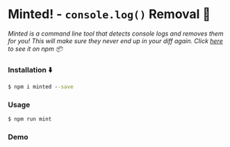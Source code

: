 # Minted! - `console.log()` Removal 🚮
*Minted is a command line tool that detects console logs and removes them for you! This will make sure they never end up in your diff again. Click [here](https://www.npmjs.com/package/minted) to see it on npm 📦*

### Installation ⬇️
```cmd
$ npm i minted --save
```

### Usage
```cmd
$ npm run mint
```

### Demo

